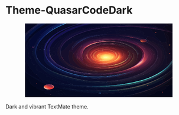 # Theme-QuasarCodeDark

<p align="center">
    <img src="./resources/images/icon.svg" width="400" height="200" />
</p>

Dark and vibrant TextMate theme.
